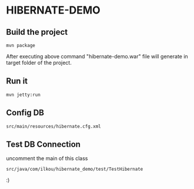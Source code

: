 # HIBERNATE-DEMO

## Build the project

`
mvn package
`

After executing above command "hibernate-demo.war" file will generate in target folder of the project.

## Run it

`
mvn jetty:run
`

## Config DB

`
src/main/resources/hibernate.cfg.xml
`

## Test DB Connection

uncomment the main of this class

`
src/java/com/ilkou/hibernate_demo/test/TestHibernate
`

:)
